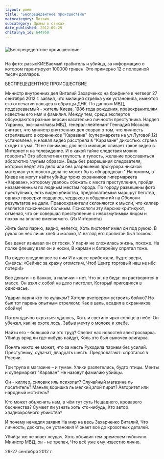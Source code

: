```yaml
---
layout: poem
title: "Беспрецедентное происшествие"
maincategory: Поэзия
subcategory: Драмы в стихах
date_published: 2012-09-29
chitalnya_id: 644950
---
```


<img src="http://img01.chitalnya.ru/upload2/404/56717872014269.jpg" style="margin-top:10px; margin-bottom:15px" alt ="Беспрецедентное происшествие" title="Беспрецедентное происшествие">


На фото: разысКИЕВаемый грабитель и убийца, за 
информацию о котором гарантируют 100000 гривен.
Это примерно 12 с половиной тысяч долларов.

БЕСПРЕЦЕДЕНТНОЕ 
ПРОИСШЕСТВИЕ

Министр внутренних дел Виталий Захарченко на брифинге в четверг 27 сентября 2012 г.
заявил, что милиция стрелка уже установила, имеются его отпечатки пальцев и образцы
ДНК. По данным МВД, подозреваемый - житель Киева, 1986 года рождения, правохранителям
известны его имя и фамилия. Между тем, среди экспертов обсуждаются разные версии касательно
личности преступника. Нардеп Украины, экс-замглавы МВД, генерал-лейтенант Геннадий Москаль
считает, что министр внутренних дел соврал о том, что личность стрелявшего в охранников "Каравана"
(супермаркета на ул Луговой,12) установлена, и назвал видео расстрела в "Караване" дикостью: страна 
сходит с ума. "Я не понимаю, для чего милиция сливает такое видео в Интернет и на телевидение.
И о какой тайне следствия можно говорить? Это абсолютная глупость и тупость, желание прославиться 
абсолютно глупым образом. Ведь без разрешения следователя, который ведёт это дело или без разрешения 
прокурора никакой материал уголовного дела не может быть обнародован." 
Напомним, в Киеве не могут найти убийцу троих охранников гипермаркета «Караван», которому удалось сбежать с места преступления, пройдя незамеченным по людным местам города. По городу развешены фото преступника, есть видео убийства, предполагаемый маршрут бегства, однако проверки подвалов, чердаков и общежитий на Оболони результатов не дали. Правоохранители склоняются к мысли, что киллер является психически больным. Психологи эту версию критикуют, отмечая, что он совершал преступление с невозмутимым лицом и похож на вполне вменяемого. (Из Интернета)


Жить было парню, видно, нелегко,
Хоть пистолет имел он под рукою.
В руках он нёс лишь хлеб и молоко,
И взгляд его пропитан был тоскою.

Без денег изнывал он от тоски.
У парня не сложилась жизнь, похоже.
На полке флешку взял он и носки,
В карман и батарейку спрятал тоже.

По видео следили все за ним
И к кассе прибежали, будто звери,
Смеясь: «Сейчас за кражу отомстим,
Чтоб Центр торговый наш не нёс потери!»

Все деньги – в банках, а налички – нет.
Что ж, не беда: он растворится в массе.
Он взял с собой на дело пистолет,
Который пригодился в одночасье.

Ударил парня кто-то кулаком? 
Хотели вчетвером устроить бойню?
Но был тот парень опытным стрелком: 
Как в цель, всадил в охранников обойму!

Потом удачно скрыться удалось,
Хоть и светило ярко солнце в небе.
Он убежал, как на охоте лось,
Забыв мечту о молоке и хлебе.

Найти его – большой ли это труд?
Слепит нас новостей электросварка.
Убийцу вряд ли где-нибудь найдут,
Коль это был сыночек олигарха.

Понять никто не может, что за месть
Рукодила парнем без усилий.
Преступнику, судачат, двадцать шесть.
Предполагают: спрятался в России.

Три трупа в магазине – и туман.
Улики разлетелись, будто птицы.
Менты и супермаркет "Караван"
Не назовут фамилию убийцы.

Он - киллер, силовик иль психопат?
Случайный магазина ль посетитель?
Маньяк,воришка ль мелкий,злой пират?
Авторитет или народный мститель?

Кто может объяснить нам, в чём тут суть
Нещадного, кровавого бесчинства?
Сумеет ли узнать хоть кто-нибудь,
Кто автор хладнокровного убийства?

И почему немедля заявил
На мир на весь Захарченко Виталий,
Что личность, дескать, он установил
И знает всё до крохотных деталей.

Убийца же не знает неудач,
Хоть объявил тем временем публично
Министр МВД, он - не трепач,
Что всё уже ему известно лично.

26-27 сентября 2012 г.






